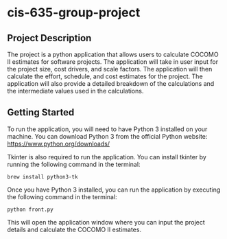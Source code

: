 # cis-635-group-project

## Project Description

The project is a python application that allows users to calculate COCOMO II estimates for software projects. The
application will take in user input for the project size, cost drivers, and scale factors. The application will then
calculate the effort, schedule, and cost estimates for the project. The application will also provide a detailed
breakdown of the calculations and the intermediate values used in the calculations.

## Getting Started

To run the application, you will need to have Python 3 installed on your machine. You can download Python 3 from the
official Python website: https://www.python.org/downloads/

Tkinter is also required to run the application. You can install tkinter by running the following command in the terminal:

```
brew install python3-tk
```

Once you have Python 3 installed, you can run the application by executing the following command in the terminal:

```
python front.py
```

This will open the application window where you can input the project details and calculate the COCOMO II estimates.

## 